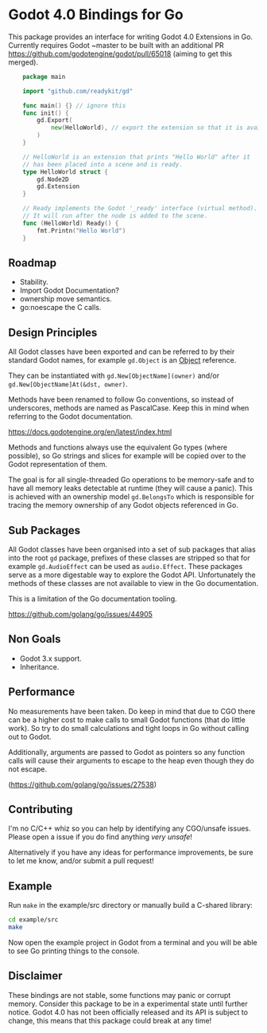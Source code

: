 # Godot 4.0 Bindings for Go

This package provides an interface for writing Godot 4.0 Extensions in Go. Currently requires Godot ~master to be built with an additional PR
https://github.com/godotengine/godot/pull/65018 (aiming to get this merged).

```go
    package main

    import "github.com/readykit/gd"

    func main() {} // ignore this
    func init() {
        gd.Export(
            new(HelloWorld), // export the extension so that it is available in Godot.
        )
    }

    // HelloWorld is an extension that prints "Hello World" after it 
    // has been placed into a scene and is ready.
    type HelloWorld struct {
        gd.Node2D
        gd.Extension
    }

    // Ready implements the Godot '_ready' interface (virtual method).
    // It will run after the node is added to the scene.
    func (HelloWorld) Ready() {
        fmt.Printn("Hello World")
    }
```

## Roadmap

* Stability.
* Import Godot Documentation?
* ownership move semantics.
* go:noescape the C calls.

## Design Principles

All Godot classes have been exported and can be referred to by their
standard Godot names, for example `gd.Object` is an 
[Object](https://docs.godotengine.org/en/latest/classes/class_object.html) 
reference.

They can be instantiated with `gd.New[ObjectName](owner)` and/or `gd.New[ObjectName]At(&dst, owner)`.

Methods have been renamed to follow Go conventions, so instead of
underscores, methods are named as PascalCase. Keep this in mind when
referring to the Godot documentation.

https://docs.godotengine.org/en/latest/index.html

Methods and functions always use the equivalent Go types (where possible), 
so Go strings and slices for example will be copied over to the Godot
representation of them.

The goal is for all single-threaded Go operations to be memory-safe and
to have all memory leaks detectable at runtime (they will cause a panic).
This is achieved with an ownership model `gd.BelongsTo` which is 
responsible for tracing the memory ownership of any Godot objects
referenced in Go. 

## Sub Packages

All Godot classes have been organised into a set of sub packages that alias
into the root `gd` package, prefixes of these classes are stripped so that
for example `gd.AudioEffect` can be used as `audio.Effect`. These packages
serve as a more digestable way to explore the Godot API. Unfortunately the
methods of these classes are not available to view in the Go documentation.

This is a limitation of the Go documentation tooling.

https://github.com/golang/go/issues/44905

## Non Goals

* Godot 3.x support.
* Inheritance.

## Performance

No measurements have been taken. Do keep in mind that due to CGO there can be 
a higher cost to make calls to small Godot functions (that do little work). 
So try to do small calculations and tight loops in Go without calling out to Godot. 

Additionally, arguments are passed to Godot as pointers so any function calls
will cause their arguments to escape to the heap even though they do not escape. 

(https://github.com/golang/go/issues/27538)


## Contributing

I'm no C/C++ whiz so you can help by identifying any CGO/unsafe issues. 
Please open a issue if you do find anything *very unsafe*! 

Alternatively if you have any ideas for performance improvements, be sure
to let me know, and/or submit a pull request!

## Example

Run `make` in the example/src directory or manually build a C-shared library:

```sh
cd example/src
make
```

Now open the example project in Godot from a terminal and you will be able to 
see Go printing things to the console.

## Disclaimer

These bindings are not stable, some functions may panic or corrupt memory.
Consider this package to be in a experimental state until further notice.
Godot 4.0 has not been officially released and its API is subject to change,
this means that this package could break at any time!
